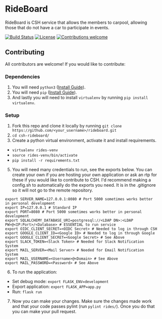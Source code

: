 # RideBoard

RideBoard is CSH service that allows the members to carpool, allowing those that do not have a car to participate in events.

[![Build Status](https://travis-ci.org/ag-ayush/rideboard.svg?branch=master)](https://travis-ci.org/ag-ayush/rideboard)
[![License](https://img.shields.io/github/license/mashape/apistatus.svg)](https://github.com/ag-ayush/rideboard/blob/master/LICENSE)
[![Contributions welcome](https://img.shields.io/badge/contributions-welcome-brightgreen.svg)](https://github.com/ag-ayush/rideboard/issues)

## Contributing
All contributors are welcome! If you would like to contribute:

### Dependencies
1. You will need `python3` ([Install Guide](https://docs.python-guide.org/starting/installation/#installation-guides)).
2. You will need `pip` ([Install Guide](https://packaging.python.org/tutorials/installing-packages/#ensure-you-can-run-pip-from-the-command-line)).
3. And lastly you will need to install `virtualenv` by running `pip install virtualenv`.

### Setup
1. Fork this repo and clone it locally by running `git clone https://github.com/<your_username>/rideboard.git`
2. `cd csh-rideboard/`
2. Create a python virtual environment, activate it and install requirements.
  - `virtualenv rides-venv`
  - `source rides-venv/bin/activate`
  - `pip install -r requirements.txt`
5. You will need many credentials to run, see the exports below. You can create your own if you are hosting your own application or ask an rtp for these if you would like to contribute to CSH. I'd recommend making a config.sh to automatically do the exports you need. It is in the .gitignore so it will not go to the remote repository.
```
export SERVER_NAME=127.0.0.1:8080 # Port 5000 sometimes works better in personal development
export IP=127.0.0.1 # Standard IP
export PORT=8080 # Port 5000 sometimes works better in personal development
export SQLALCHEMY_DATABASE_URI=postgresql://<LDAP DN>:<LDAP PW>@<IP:Port>/<Database> # ESSENTIAL to run service
export OIDC_CLIENT_SECRET=<OIDC Secret> # Needed to log in through CSH
export GOOGLE_CLIENT_ID=<Google ID> # Needed to log in through Google
export GOOGLE_CLIENT_SECRET=<Google Secret> # See Above
export SLACK_TOKEN=<Slack Token> # Needed for Slack Notification System
export MAIL_SERVER=<Mail Server> # Needed for Email Notification System
export MAIL_USERNAME=<Username>@<Domain> # See Above
export MAIL_PASSWORD=<Password> # See Above
```
6. To run the application:
  - Set debug mode: `export FLASK_ENV=development`
  - Export application: `export FLASK_APP=app.py`
  - Run: `flask run`
7. Now you can make your changes. Make sure the changes made work and that your code passes pylint (run `pylint rides/`). Once you do that you can make your pull request.
